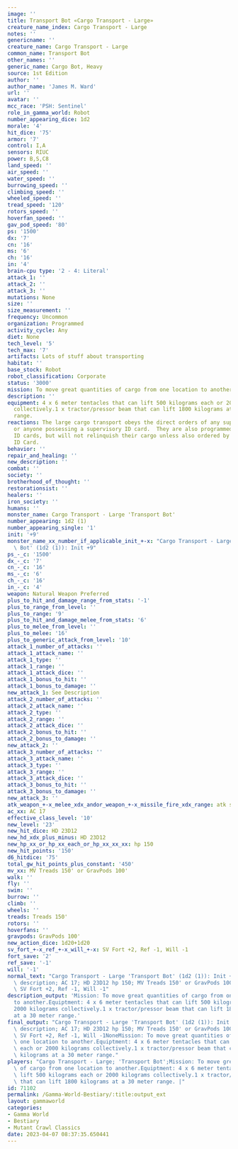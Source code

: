 ```yaml
---
image: ''
title: Transport Bot «Cargo Transport - Large»
creature_name_index: Cargo Transport - Large
notes: ''
genericname: ''
creature_name: Cargo Transport - Large
common_name: Transport Bot
other_names: ''
generic_name: Cargo Bot, Heavy
source: 1st Edition
author: ''
author_name: 'James M. Ward'
url: ''
avatar: ''
mcc_race: 'PSH: Sentinel'
role_in_gamma_world: Robot
number_appearing_dice: 1d2
morale: '4'
hit_dice: '75'
armor: '7'
control: I,A
sensors: RIUC
power: B,S,C8
land_speed: ''
air_speed: ''
water_speed: ''
burrowing_speed: ''
climbing_speed: ''
wheeled_speed: ''
tread_speed: '120'
rotors_speed: ''
hoverfan_speed: ''
gav_pod_speed: '80'
ps: '1500'
dx: '7'
cn: '16'
ms: '6'
ch: '16'
in: '4'
brain-cpu type: '2 - 4: Literal'
attack_1: ''
attack_2: ''
attack_3: ''
mutations: None
size: ''
size_measurement: ''
frequency: Uncommon
organization: Programmed
activity_cycle: Any
diet: None
tech_level: '5'
tech_max: '7'
artifacts: Lots of stuff about transporting
habitat: ''
base_stock: Robot
robot_classification: Corporate
status: '3000'
mission: To move great quantities of cargo from one location to another.
description: ''
equipment: 4 x 6 meter tentacles that can lift 500 kilograms each or 2000 kilograms
  collectively.1 x tractor/pressor beam that can lift 1800 kilograms at a 30 meter
  range.
reactions: The large cargo transport obeys the direct orders of any supervisory borg,
  or anyone possessing a supervisory ID card.  They are also programmed to obey Civil
  ID cards, but will not relinquish their cargo unless also ordered by a supervisory
  ID Card.
behavior: ''
repair_and_healing: ''
new_description: ''
combat: ''
society: ''
brotherhood_of_thought: ''
restorationsist: ''
healers: ''
iron_society: ''
humans: ''
monster_name: Cargo Transport - Large 'Transport Bot'
number_appearing: 1d2 (1)
number_appearing_single: '1'
init: '+9'
monster_name_xx_number_if_applicable_init_+-x: "Cargo Transport - Large 'Transport\
  \ Bot' (1d2 (1)): Init +9"
ps_-_c: '1500'
dx_-_c: '7'
cn_-_c: '16'
ms_-_c: '6'
ch_-_c: '16'
in_-_c: '4'
weapon: Natural Weapon Preferred
plus_to_hit_and_damage_range_from_stats: '-1'
plus_to_range_from_level: ''
plus_to_range: '9'
plus_to_hit_and_damage_melee_from_stats: '6'
plus_to_melee_from_level: ''
plus_to_melee: '16'
plus_to_generic_attack_from_level: '10'
attack_1_number_of_attacks: ''
attack_1_attack_name: ''
attack_1_type: ''
attack_1_range: ''
attack_1_attack_dice: ''
attack_1_bonus_to_hit: ''
attack_1_bonus_to_damage: ''
new_attack_1: See Description
attack_2_number_of_attacks: ''
attack_2_attack_name: ''
attack_2_type: ''
attack_2_range: ''
attack_2_attack_dice: ''
attack_2_bonus_to_hit: ''
attack_2_bonus_to_damage: ''
new_attack_2: ''
attack_3_number_of_attacks: ''
attack_3_attack_name: ''
attack_3_type: ''
attack_3_range: ''
attack_3_attack_dice: ''
attack_3_bonus_to_hit: ''
attack_3_bonus_to_damage: ''
new_attack_3: ''
atk_weapon_+-x_melee_xdx_andor_weapon_+-x_missile_fire_xdx_range: atk see description
ac_xx: AC 17
effective_class_level: '10'
new_level: '23'
new_hit_dice: HD 23D12
new_hd_xdx_plus_minus: HD 23D12
new_hp_xx_or_hp_xx_each_or_hp_xx_xx_xx: hp 150
new_hit_points: '150'
d6_hitdice: '75'
total_gw_hit_points_plus_constant: '450'
mv_xx: MV Treads 150' or GravPods 100'
walk: ''
fly: ''
swim: ''
burrow: ''
climb: ''
wheels: ''
treads: Treads 150'
rotors: ''
hoverfans: ''
gravpods: GravPods 100'
new_action_dice: 1d20+1d20
sv_fort_+-x_ref_+-x_will_+-x: SV Fort +2, Ref -1, Will -1
fort_save: '2'
ref_save: '-1'
will: '-1'
normal_text: "Cargo Transport - Large 'Transport Bot' (1d2 (1)): Init +9; atk see\
  \ description; AC 17; HD 23D12 hp 150; MV Treads 150' or GravPods 100' ; 1d20+1d20;\
  \ SV Fort +2, Ref -1, Will -1"
description_output: 'Mission: To move great quantities of cargo from one location
  to another.Equiptment: 4 x 6 meter tentacles that can lift 500 kilograms each or
  2000 kilograms collectively.1 x tractor/pressor beam that can lift 1800 kilograms
  at a 30 meter range.'
final_output: "Cargo Transport - Large 'Transport Bot' (1d2 (1)): Init +9; atk see\
  \ description; AC 17; HD 23D12 hp 150; MV Treads 150' or GravPods 100' ; 1d20+1d20;\
  \ SV Fort +2, Ref -1, Will -1NoneMission: To move great quantities of cargo from\
  \ one location to another.Equiptment: 4 x 6 meter tentacles that can lift 500 kilograms\
  \ each or 2000 kilograms collectively.1 x tractor/pressor beam that can lift 1800\
  \ kilograms at a 30 meter range."
players: "Cargo Transport - Large; 'Transport Bot';Mission: To move great quantities\
  \ of cargo from one location to another.Equiptment: 4 x 6 meter tentacles that can\
  \ lift 500 kilograms each or 2000 kilograms collectively.1 x tractor/pressor beam\
  \ that can lift 1800 kilograms at a 30 meter range. |"
id: 71102
permalink: /Gamma-World-Bestiary/:title:output_ext
layout: gammaworld
categories:
- Gamma World
- Bestiary
- Mutant Crawl Classics
date: 2023-04-07 08:37:35.650441
---
```

